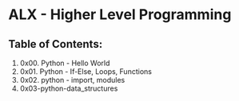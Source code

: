 # ALX - Higher Level Programming

## Table of Contents:
1. 0x00. Python - Hello World
2. 0x01. Python - If-Else, Loops, Functions
3. 0x02. python - import, modules
4. 0x03-python-data_structures

